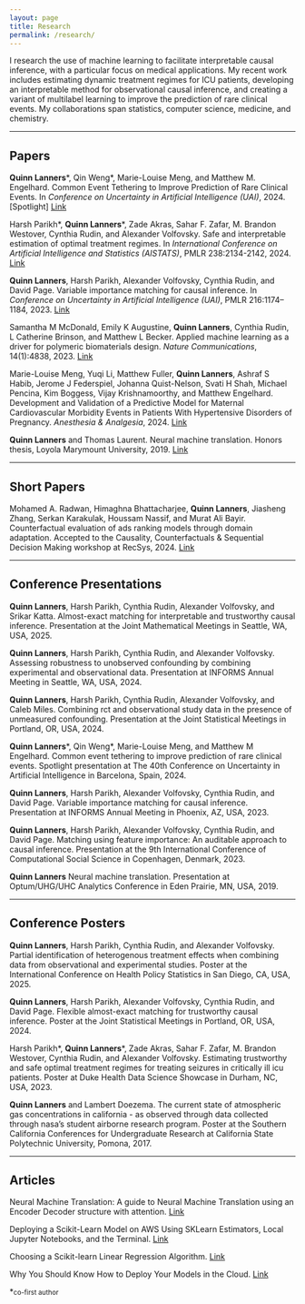 ```yaml
---
layout: page
title: Research
permalink: /research/
---
```

I research the use of machine learning to facilitate interpretable causal inference, with a particular focus
on medical applications. My recent work includes estimating dynamic treatment regimes for ICU patients,
developing an interpretable method for observational causal inference, and creating a variant of multilabel learning 
to improve the prediction of rare clinical events. My collaborations span statistics, computer science, medicine, and chemistry.

***

## Papers

**Quinn Lanners**\*, Qin Weng\*, Marie-Louise Meng, and Matthew M. Engelhard. Common Event Tethering to 
Improve Prediction of Rare Clinical Events. In *Conference on Uncertainty in Artificial Intelligence (UAI)*, 2024. [Spotlight]
[Link](https://openreview.net/forum?id=wvrPP5lCh9)

Harsh Parikh\*, **Quinn Lanners**\*, Zade Akras, Sahar F. Zafar, M. Brandon Westover, Cynthia Rudin, and 
Alexander Volfovsky. Safe and interpretable estimation of optimal treatment regimes. 
In *International Conference on Artificial Intelligence and Statistics (AISTATS)*, PMLR 238:2134-2142, 2024. 
[Link](https://proceedings.mlr.press/v238/parikh24a.html)

**Quinn Lanners**, Harsh Parikh, Alexander Volfovsky, Cynthia Rudin, and David Page. Variable importance matching for
causal inference. In *Conference on Uncertainty in Artificial Intelligence (UAI)*, PMLR 216:1174–1184, 2023.
[Link](https://proceedings.mlr.press/v216/lanners23a.html)

Samantha M McDonald, Emily K Augustine, **Quinn Lanners**, Cynthia Rudin, L Catherine Brinson, and Matthew L
Becker. Applied machine learning as a driver for polymeric biomaterials design. *Nature Communications*, 14(1):4838, 2023.
[Link](https://www.nature.com/articles/s41467-023-40459-8)

Marie-Louise Meng, Yuqi Li, Matthew Fuller, **Quinn Lanners**, Ashraf S Habib, Jerome J Federspiel, 
Johanna Quist-Nelson, Svati H Shah, Michael Pencina, Kim Boggess, Vijay Krishnamoorthy, and Matthew Engelhard.
Development and Validation of a Predictive Model for Maternal Cardiovascular Morbidity Events in Patients With 
Hypertensive Disorders of Pregnancy. *Anesthesia & Analgesia*, 2024. [Link](https://pubmed.ncbi.nlm.nih.gov/39504272/)

**Quinn Lanners** and Thomas Laurent. Neural machine translation. Honors thesis, Loyola Marymount University, 2019.
[Link](https://digitalcommons.lmu.edu/honors-thesis/201/#:~:text=Neural%20Machine%20Translation%20is%20the,translating%20between%20any%20two%20languages.)

***

## Short Papers
Mohamed A. Radwan, Himaghna Bhattacharjee, **Quinn Lanners**, Jiasheng Zhang, Serkan Karakulak, Houssam Nassif, 
and Murat Ali Bayir. Counterfactual evaluation of ads ranking models through domain adaptation. 
Accepted to the Causality, Counterfactuals & Sequential Decision Making workshop at RecSys, 2024. 
[Link](https://arxiv.org/abs/2409.19824)

***

## Conference Presentations
**Quinn Lanners**, Harsh Parikh, Cynthia Rudin, Alexander Volfovsky, and Srikar Katta. Almost-exact matching for
interpretable and trustworthy causal inference. Presentation at the Joint Mathematical Meetings in Seattle, WA, USA, 2025.

**Quinn Lanners**, Harsh Parikh, Cynthia Rudin, and Alexander Volfovsky. Assessing robustness to unobserved confounding 
by combining experimental and observational data. Presentation at INFORMS Annual Meeting in Seattle, WA, USA, 2024.

**Quinn Lanners**, Harsh Parikh, Cynthia Rudin, Alexander Volfovsky, and Caleb Miles. Combining rct and observational
study data in the presence of unmeasured confounding. Presentation at the Joint Statistical Meetings in Portland,
OR, USA, 2024.

**Quinn Lanners**\*, Qin Weng\*, Marie-Louise Meng, and Matthew M Engelhard. Common event tethering to improve
prediction of rare clinical events. Spotlight presentation at The 40th Conference on Uncertainty in Artificial Intelligence
in Barcelona, Spain, 2024.

**Quinn Lanners**, Harsh Parikh, Alexander Volfovsky, Cynthia Rudin, and David Page. Variable importance matching for
causal inference. Presentation at INFORMS Annual Meeting in Phoenix, AZ, USA, 2023.

**Quinn Lanners**, Harsh Parikh, Alexander Volfovsky, Cynthia Rudin, and David Page. Matching using feature importance: 
An auditable approach to causal inference. Presentation at the 9th International Conference of Computational Social
Science in Copenhagen, Denmark, 2023.

**Quinn Lanners** Neural machine translation. Presentation at Optum/UHG/UHC Analytics Conference in Eden Prairie,
MN, USA, 2019.

***

## Conference Posters
**Quinn Lanners**, Harsh Parikh, Cynthia Rudin, and Alexander Volfovsky. Partial identification of heterogenous treatment
effects when combining data from observational and experimental studies. Poster at the International Conference on
Health Policy Statistics in San Diego, CA, USA, 2025.

**Quinn Lanners**, Harsh Parikh, Alexander Volfovsky, Cynthia Rudin, and David Page. Flexible almost-exact matching
for trustworthy causal inference. Poster at the Joint Statistical Meetings in Portland, OR, USA, 2024.

Harsh Parikh\*, **Quinn Lanners**\*, Zade Akras, Sahar F. Zafar, M. Brandon Westover, Cynthia Rudin, and Alexander
Volfovsky. Estimating trustworthy and safe optimal treatment regimes for treating seizures in critically ill icu patients.
Poster at Duke Health Data Science Showcase in Durham, NC, USA, 2023.

**Quinn Lanners** and Lambert Doezema. The current state of atmospheric gas concentrations in california - as observed
through data collected through nasa’s student airborne research program. Poster at the Southern California 
Conferences for Undergraduate Research at California State Polytechnic University, Pomona, 2017.

***


## Articles
Neural Machine Translation: A guide to Neural Machine Translation using an Encoder Decoder
structure with attention.
[Link](https://towardsdatascience.com/neural-machine-translation-15ecf6b0b)

Deploying a Scikit-Learn Model on AWS Using SKLearn Estimators, Local Jupyter Notebooks, and the Terminal.
[Link](https://medium.com/towards-data-science/deploying-a-scikit-learn-model-on-aws-using-sklearn-estimators-local-jupyter-notebooks-and-the-d94396589498)

Choosing a Scikit-learn Linear Regression Algorithm. [Link](https://medium.com/towards-data-science/choosing-a-scikit-learn-linear-regression-algorithm-dd96b48105f5)

Why You Should Know How to Deploy Your Models in the Cloud. [Link](https://medium.com/towards-data-science/why-you-should-know-how-to-deploy-your-models-in-the-cloud-41d1c85a8df0)

\*<small>co-first author</small>
